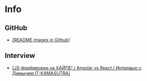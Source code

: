 # Info

## GitHub
- [[README images in Github]](https://www.youtube.com/watch?v=nvPOUdz5PL4)

## Interview

- [[JS-фреймворки на ХАЙПЕ! / Angular vs React / Интервью с Димычем IT-KAMASUTRA]](https://www.youtube.com/watch?v=wWd73WDBxzs&t=6267s)
